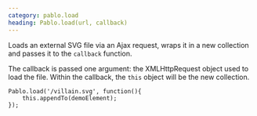 ```yaml
---
category: pablo.load
heading: Pablo.load(url, callback)
---
```


Loads an external SVG file via an Ajax request, wraps it in a new collection and passes it to the `callback` function.

The callback is passed one argument: the XMLHttpRequest object used to load the file. Within the callback, the `this` object will be the new collection.

    Pablo.load('/villain.svg', function(){
        this.appendTo(demoElement);
    });
